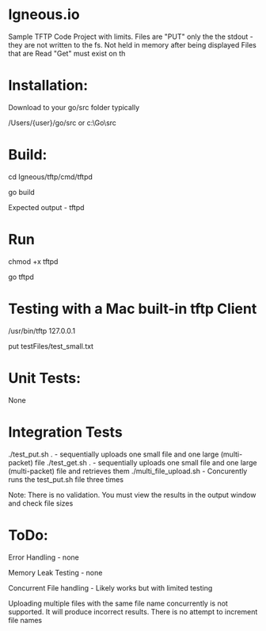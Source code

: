# Igneous.io
Sample TFTP Code Project with limits. 
Files are "PUT" only the the stdout - they are not written to the fs. Not held in memory after being displayed
Files that are Read "Get" must exist on th  

# Installation:
Download to your go/src folder typically 

/Users/{user}/go/src
  or
c:\Go\src

# Build:

cd Igneous/tftp/cmd/tftpd

go build

Expected output - tftpd

# Run
chmod +x tftpd

go tftpd

# Testing with a Mac built-in tftp Client
/usr/bin/tftp 127.0.0.1

put testFiles/test_small.txt

# Unit Tests:
None

# Integration Tests
./test_put.sh . - sequentially uploads one small file and one large (multi-packet) file
./test_get.sh . - sequentially uploads one small file and one large (multi-packet) file and retrieves them 
./multi_file_upload.sh - Concurently runs the test_put.sh file three times 

Note: There is no validation. You must view the results in the output window and check file sizes


# ToDo:
Error Handling - none

Memory Leak Testing - none

Concurrent File handling - Likely works but with limited testing

Uploading multiple files with the same file name concurrently is not supported. It will produce incorrect results. There is no attempt to increment file names


